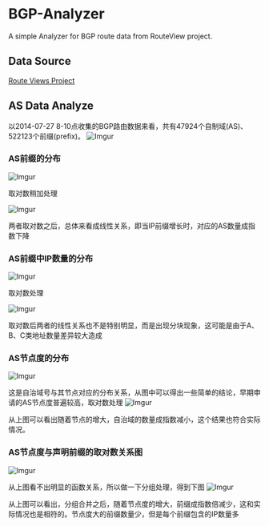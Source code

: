 # BGP-Analyzer
A simple Analyzer for BGP route data from RouteView project.

## Data Source
[Route Views Project](http://www.routeviews.org/)

## AS Data Analyze
以2014-07-27 8-10点收集的BGP路由数据来看，共有47924个自制域(AS)、522123个前缀(prefix)。
![Imgur](http://i.imgur.com/ALvpu1U.png)

### AS前缀的分布
![Imgur](http://i.imgur.com/dvzVOfB.png)

取对数稍加处理

![Imgur](http://i.imgur.com/nBLcT3Y.png)

两者取对数之后，总体来看成线性关系，即当IP前缀增长时，对应的AS数量成指数下降

### AS前缀中IP数量的分布
![Imgur](http://i.imgur.com/3dAHxAQ.png)

取对数处理

![Imgur](http://i.imgur.com/CXL0sP8.png)

取对数后两者的线性关系也不是特别明显，而是出现分块现象，这可能是由于A、B、C类地址数量差异较大造成

### AS节点度的分布
![Imgur](http://i.imgur.com/b4IDm1Z.png)

这是自治域号与其节点对应的分布关系，从图中可以得出一些简单的结论，早期申请的AS节点度普遍较高，取对数处理
![Imgur](http://i.imgur.com/2txcgKX.png)

从上图可以看出随着节点的增大，自治域的数量成指数减小，这个结果也符合实际情况。

### AS节点度与声明前缀的取对数关系图
![Imgur](http://i.imgur.com/U160Qyw.png)

从上图看不出明显的函数关系，所以做一下分组处理，得到下图
![Imgur](http://i.imgur.com/0nFlkQD.png)

从上图可以看出，分组合并之后，随着节点度的增大，前缀成指数倍减少，这和实际情况也是相符的。节点度大的前缀数量少，但是每个前缀包含的IP数量多